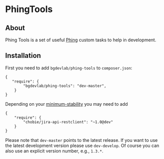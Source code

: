 # PhingTools

About
-----

Phing Tools is a set of useful [Phing](http://www.phing.info/) custom tasks to help in development.


Installation
------------

First you need to add `bgdevlab/phing-tools` to `composer.json`:

    {
       "require": {
            "bgdevlab/phing-tools": "dev-master",
        }
    }


Depending on your [minimum-stability](http://getcomposer.org/doc/04-schema.md#minimum-stability) you may need to add


    {
        "require": {
            "chobie/jira-api-restclient": "~1.0@dev"
        }
    }

Please note that `dev-master` points to the latest release. If you want to use the latest development version please use `dev-develop`. Of course you can also use an explicit version number, e.g., `1.3.*`.

